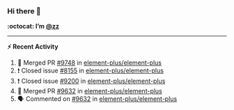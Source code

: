 ### Hi there 👋

**:octocat: I’m [@zz](https://github.com/holazz)**

---

**:zap: Recent Activity**

<!--START_SECTION:activity-->
1. 🎉 Merged PR [#9748](https://github.com/element-plus/element-plus/pull/9748) in [element-plus/element-plus](https://github.com/element-plus/element-plus)
2. ❗️ Closed issue [#8155](https://github.com/element-plus/element-plus/issues/8155) in [element-plus/element-plus](https://github.com/element-plus/element-plus)
3. ❗️ Closed issue [#9200](https://github.com/element-plus/element-plus/issues/9200) in [element-plus/element-plus](https://github.com/element-plus/element-plus)
4. 🎉 Merged PR [#9632](https://github.com/element-plus/element-plus/pull/9632) in [element-plus/element-plus](https://github.com/element-plus/element-plus)
5. 🗣 Commented on [#9632](https://github.com/element-plus/element-plus/issues/9632) in [element-plus/element-plus](https://github.com/element-plus/element-plus)
<!--END_SECTION:activity-->
